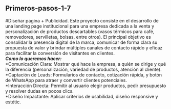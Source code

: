 ## Primeros-pasos-1-7
#Diseñar pagina + Publicidad.
Este proyecto consiste en el desarrollo de una landing page institucional para una empresa dedicada a la venta y personalización de productos descartables (vasos térmicos para café, removedores, servilletas, bolsas, entre otros). El principal objetivo es consolidar la presencia digital de la marca, comunicar de forma clara su propuesta de valor y brindar múltiples canales de contacto rápido y eficaz para facilitar la conversión de visitantes en clientes.  
***Como lo queremos hacer:***  
*Comunicación Clara: Mostrar qué hace la empresa, a quién se dirige y qué la diferencia (personalización, variedad de productos, atención al cliente).  
*Captación de Leads: Formularios de contacto, cotización rápida, y botón de WhatsApp para atraer y convertir clientes potenciales.  
*Interacción Directa: Permitir al usuario elegir productos, pedir presupuesto y resolver dudas en pocos clics.  
*Diseño Impactante: Aplicar criterios de usabilidad, diseño responsive y estétic.  
